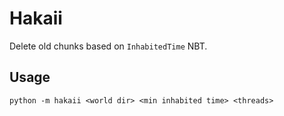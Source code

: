 # Hakaii
Delete old chunks based on `InhabitedTime` NBT.

## Usage
```
python -m hakaii <world dir> <min inhabited time> <threads>
```

